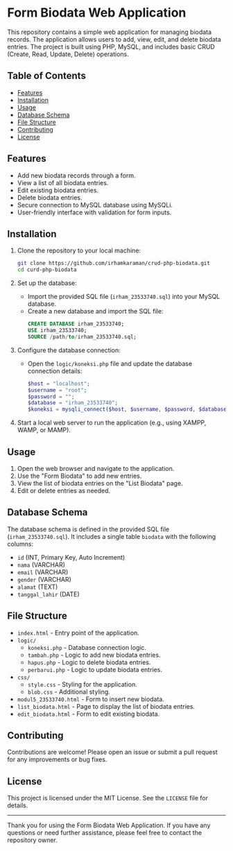 # Form Biodata Web Application

This repository contains a simple web application for managing biodata records. The application allows users to add, view, edit, and delete biodata entries. The project is built using PHP, MySQL, and includes basic CRUD (Create, Read, Update, Delete) operations.

## Table of Contents

- [Features](#features)
- [Installation](#installation)
- [Usage](#usage)
- [Database Schema](#database-schema)
- [File Structure](#file-structure)
- [Contributing](#contributing)
- [License](#license)

## Features

- Add new biodata records through a form.
- View a list of all biodata entries.
- Edit existing biodata entries.
- Delete biodata entries.
- Secure connection to MySQL database using MySQLi.
- User-friendly interface with validation for form inputs.

## Installation

1. Clone the repository to your local machine:
    ```bash
    git clone https://github.com/irhamkaraman/crud-php-biodata.git
    cd curd-php-biodata
    ```

2. Set up the database:
    - Import the provided SQL file (`irham_23533740.sql`) into your MySQL database.
    - Create a new database and import the SQL file:
      ```sql
      CREATE DATABASE irham_23533740;
      USE irham_23533740;
      SOURCE /path/to/irham_23533740.sql;
      ```

3. Configure the database connection:
    - Open the `logic/koneksi.php` file and update the database connection details:
      ```php
      $host = "localhost";
      $username = "root";
      $password = "";
      $database = "irham_23533740";
      $koneksi = mysqli_connect($host, $username, $password, $database);
      ```

4. Start a local web server to run the application (e.g., using XAMPP, WAMP, or MAMP).

## Usage

1. Open the web browser and navigate to the application.
2. Use the "Form Biodata" to add new entries.
3. View the list of biodata entries on the "List Biodata" page.
4. Edit or delete entries as needed.

## Database Schema

The database schema is defined in the provided SQL file (`irham_23533740.sql`). It includes a single table `biodata` with the following columns:

- `id` (INT, Primary Key, Auto Increment)
- `nama` (VARCHAR)
- `email` (VARCHAR)
- `gender` (VARCHAR)
- `alamat` (TEXT)
- `tanggal_lahir` (DATE)

## File Structure

- `index.html` - Entry point of the application.
- `logic/`
  - `koneksi.php` - Database connection logic.
  - `tambah.php` - Logic to add new biodata entries.
  - `hapus.php` - Logic to delete biodata entries.
  - `perbarui.php` - Logic to update biodata entries.
- `css/`
  - `style.css` - Styling for the application.
  - `blob.css` - Additional styling.
- `modul5_23533740.html` - Form to insert new biodata.
- `list_biodata.html` - Page to display the list of biodata entries.
- `edit_biodata.html` - Form to edit existing biodata.

## Contributing

Contributions are welcome! Please open an issue or submit a pull request for any improvements or bug fixes.

## License

This project is licensed under the MIT License. See the `LICENSE` file for details.

---

Thank you for using the Form Biodata Web Application. If you have any questions or need further assistance, please feel free to contact the repository owner.

